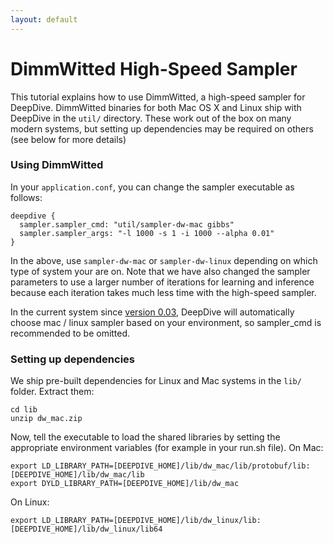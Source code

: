 ```yaml
---
layout: default
---
```


# DimmWitted High-Speed Sampler

This tutorial explains how to use DimmWitted, a high-speed sampler for DeepDive. DimmWitted binaries for both Mac OS X and Linux ship with DeepDive in the `util/` directory. These work out of the box on many modern systems, but setting up dependencies may be required on others (see below for more details)

### Using DimmWitted

In your `application.conf`, you can change the sampler executable as follows:
  
    deepdive {
      sampler.sampler_cmd: "util/sampler-dw-mac gibbs"
      sampler.sampler_args: "-l 1000 -s 1 -i 1000 --alpha 0.01"
    }

In the above, use `sampler-dw-mac` or `sampler-dw-linux` depending on which type of system your are on. Note that we have also changed the sampler parameters to use a larger number of iterations for learning and inference because each iteration takes much less time with the high-speed sampler.

In the current system since [version 0.03](/doc/changelog/0.03-alpha.html), DeepDive will automatically choose mac / linux sampler based on your environment, so sampler_cmd is recommended to be omitted.


### Setting up dependencies

We ship pre-built dependencies for Linux and Mac systems in the `lib/` folder. Extract them:

    cd lib
    unzip dw_mac.zip

Now, tell the executable to load the shared libraries by setting the appropriate environment variables (for example in your run.sh file). On Mac:
  
    export LD_LIBRARY_PATH=[DEEPDIVE_HOME]/lib/dw_mac/lib/protobuf/lib:[DEEPDIVE_HOME]/lib/dw_mac/lib
    export DYLD_LIBRARY_PATH=[DEEPDIVE_HOME]/lib/dw_mac

On Linux:
  
    export LD_LIBRARY_PATH=[DEEPDIVE_HOME]/lib/dw_linux/lib:[DEEPDIVE_HOME]/lib/dw_linux/lib64
